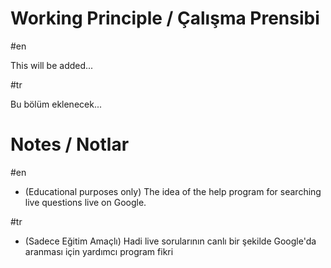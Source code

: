# Working Principle / Çalışma Prensibi
#en

This will be added...

#tr

Bu bölüm eklenecek...

# Notes / Notlar
#en
* (Educational purposes only) The idea of the help program for searching live questions live on Google.

#tr
* (Sadece Eğitim Amaçlı) Hadi live sorularının canlı bir şekilde Google'da aranması için yardımcı program fikri
